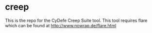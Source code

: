 # creep
This is the repo for the CyDefe Creep Suite tool.
This tool requires flare which can be found at http://www.nowrap.de/flare.html
